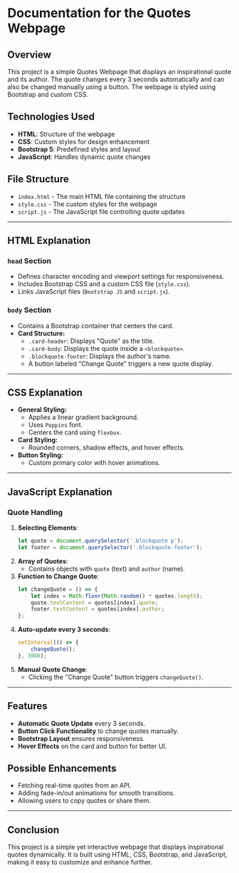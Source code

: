# Documentation for the Quotes Webpage

## Overview
This project is a simple Quotes Webpage that displays an inspirational quote and its author. The quote changes every 3 seconds automatically and can also be changed manually using a button. The webpage is styled using Bootstrap and custom CSS.

## Technologies Used
- **HTML**: Structure of the webpage
- **CSS**: Custom styles for design enhancement
- **Bootstrap 5**: Predefined styles and layout
- **JavaScript**: Handles dynamic quote changes

## File Structure
- `index.html` - The main HTML file containing the structure
- `style.css` - The custom styles for the webpage
- `script.js` - The JavaScript file controlling quote updates

---

## HTML Explanation
### `head` Section
- Defines character encoding and viewport settings for responsiveness.
- Includes Bootstrap CSS and a custom CSS file (`style.css`).
- Links JavaScript files (`Bootstrap JS` and `script.js`).

### `body` Section
- Contains a Bootstrap container that centers the card.
- **Card Structure:**
  - `.card-header`: Displays "Quote" as the title.
  - `.card-body`: Displays the quote inside a `<blockquote>`.
  - `.blockquote-footer`: Displays the author's name.
  - A button labeled "Change Quote" triggers a new quote display.

---

## CSS Explanation
- **General Styling:**
  - Applies a linear gradient background.
  - Uses `Poppins` font.
  - Centers the card using `flexbox`.
- **Card Styling:**
  - Rounded corners, shadow effects, and hover effects.
- **Button Styling:**
  - Custom primary color with hover animations.

---

## JavaScript Explanation
### Quote Handling
1. **Selecting Elements**:
   ```js
   let quote = document.querySelector('.blockquote p');
   let footer = document.querySelector('.blockquote-footer');
   ```
2. **Array of Quotes**:
   - Contains objects with `quote` (text) and `author` (name).
3. **Function to Change Quote**:
   ```js
   let changeQuote = () => {
       let index = Math.floor(Math.random() * quotes.length);
       quote.textContent = quotes[index].quote;
       footer.textContent = quotes[index].author;
   };
   ```
4. **Auto-update every 3 seconds**:
   ```js
   setInterval(() => {
       changeQuote();
   }, 3000);
   ```
5. **Manual Quote Change**:
   - Clicking the "Change Quote" button triggers `changeQuote()`.

---

## Features
- **Automatic Quote Update** every 3 seconds.
- **Button Click Functionality** to change quotes manually.
- **Bootstrap Layout** ensures responsiveness.
- **Hover Effects** on the card and button for better UI.

## Possible Enhancements
- Fetching real-time quotes from an API.
- Adding fade-in/out animations for smooth transitions.
- Allowing users to copy quotes or share them.

---

## Conclusion
This project is a simple yet interactive webpage that displays inspirational quotes dynamically. It is built using HTML, CSS, Bootstrap, and JavaScript, making it easy to customize and enhance further.

